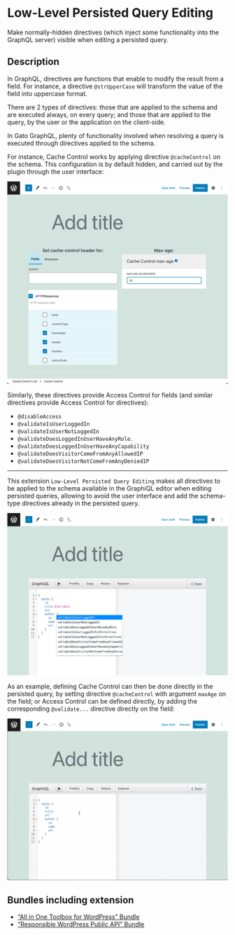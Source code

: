 # Low-Level Persisted Query Editing

Make normally-hidden directives (which inject some functionality into the GraphQL server) visible when editing a persisted query.

## Description

In GraphQL, directives are functions that enable to modify the result from a field. For instance, a directive `@strUpperCase` will transform the value of the field into uppercase format.

There are 2 types of directives: those that are applied to the schema and are executed always, on every query; and those that are applied to the query, by the user or the application on the client-side.

In Gato GraphQL, plenty of functionality involved when resolving a query is executed through directives applied to the schema.

For instance, Cache Control works by applying directive `@cacheControl` on the schema. This configuration is by default hidden, and carried out by the plugin through the user interface:

![Defining a cache control policy](../../images/cache-control-entry.png "Defining a cache control policy")

Similarly, these directives provide Access Control for fields (and similar directives provide Access Control for directives):

- `@disableAccess`
- `@validateIsUserLoggedIn`
- `@validateIsUserNotLoggedIn`
- `@validateDoesLoggedInUserHaveAnyRole`.
- `@validateDoesLoggedInUserHaveAnyCapability`
- `@validateDoesVisitorComeFromAnyAllowedIP`
- `@validateDoesVisitorNotComeFromAnyDeniedIP`

---

This extension `Low-Level Persisted Query Editing` makes all directives to be applied to the schema available in the GraphiQL editor when editing persisted queries, allowing to avoid the user interface and add the schema-type directives already in the persisted query.

![Schema-type directives available in the Persisted queries editor](../../images/low-level-persisted-query-editing.png "Schema-type directives available in the Persisted queries editor")

As an example, defining Cache Control can then be done directly in the persisted query, by setting directive `@cacheControl` with argument `maxAge` on the field; or Access Control can be defined directly, by adding the corresponding `@validate...` directive directly on the field:

![Schema-type directives](../../images/schema-type-directives.gif "Schema-type directives")

## Bundles including extension

- [“All in One Toolbox for WordPress” Bundle](../../../../../bundle-extensions/all-extensions/docs/modules/all-extensions/en.md)
- [“Responsible WordPress Public API” Bundle](../../../../../bundle-extensions/wordpress-public-api/docs/modules/wordpress-public-api/en.md)

<!-- ## Tutorial lessons referencing extension -->
